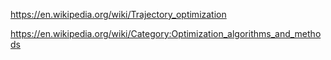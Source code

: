 https://en.wikipedia.org/wiki/Trajectory_optimization

https://en.wikipedia.org/wiki/Category:Optimization_algorithms_and_methods